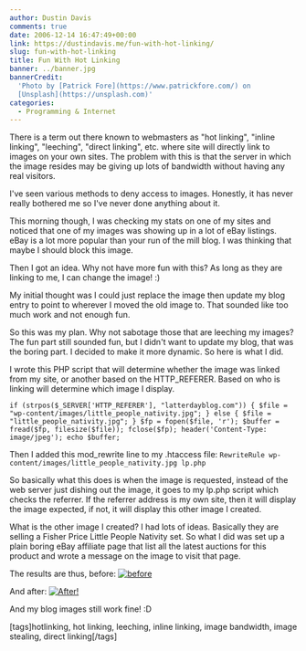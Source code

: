 ```yaml
---
author: Dustin Davis
comments: true
date: 2006-12-14 16:47:49+00:00
link: https://dustindavis.me/fun-with-hot-linking/
slug: fun-with-hot-linking
title: Fun With Hot Linking
banner: ../banner.jpg
bannerCredit:
  'Photo by [Patrick Fore](https://www.patrickfore.com/) on
  [Unsplash](https://unsplash.com)'
categories:
  - Programming & Internet
---
```


There is a term out there known to webmasters as "hot linking", "inline
linking", "leeching", "direct linking", etc. where site will directly link to
images on your own sites. The problem with this is that the server in which the
image resides may be giving up lots of bandwidth without having any real
visitors.

I've seen various methods to deny access to images. Honestly, it has never
really bothered me so I've never done anything about it.

This morning though, I was checking my stats on one of my sites and noticed that
one of my images was showing up in a lot of eBay listings. eBay is a lot more
popular than your run of the mill blog. I was thinking that maybe I should block
this image.

Then I got an idea. Why not have more fun with this? As long as they are linking
to me, I can change the image! :)

My initial thought was I could just replace the image then update my blog entry
to point to wherever I moved the old image to. That sounded like too much work
and not enough fun.

So this was my plan. Why not sabotage those that are leeching my images? The fun
part still sounded fun, but I didn't want to update my blog, that was the boring
part. I decided to make it more dynamic. So here is what I did.

I wrote this PHP script that will determine whether the image was linked from my
site, or another based on the HTTP_REFERER. Based on who is linking will
determine which image I display.

`if (strpos($_SERVER['HTTP_REFERER'], "latterdayblog.com")) { $file = "wp-content/images/little_people_nativity.jpg"; } else { $file = "little_people_nativity.jpg"; } $fp = fopen($file, 'r'); $buffer = fread($fp, filesize($file)); fclose($fp); header('Content-Type: image/jpeg'); echo $buffer;`

Then I added this mod_rewrite line to my .htaccess file:
`RewriteRule wp-content/images/little_people_nativity.jpg lp.php`

So basically what this does is when the image is requested, instead of the web
server just dishing out the image, it goes to my lp.php script which checks the
referrer. If the referrer address is my own site, then it will display the image
expected, if not, it will display this other image I created.

What is the other image I created? I had lots of ideas. Basically they are
selling a Fisher Price Little People Nativity set. So what I did was set up a
plain boring eBay affiliate page that list all the latest auctions for this
product and wrote a message on the image to visit that page.

The results are thus, before:
[![before](https://dustindavis.me/wp-content/images/_before.gif)](https://dustindavis.me/wp-content/images/before.gif)

And after:
[![After!](https://dustindavis.me/wp-content/images/_after.gif)](https://dustindavis.me/wp-content/images/after.gif)

And my blog images still work fine! :D

[tags]hotlinking, hot linking, leeching, inline linking, image bandwidth, image
stealing, direct linking[/tags]
